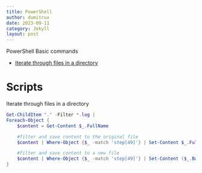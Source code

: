 ```yaml
---
title: PowerShell
author: dumitrux
date: 2023-09-11
category: Jekyll
layout: post
---
```


PowerShell Basic commands

- [Iterate through files in a directory](#iterate-through-files-in-a-directory)


# Scripts
Iterate through files in a directory
```powershell
Get-ChildItem "." -Filter *.log | 
Foreach-Object {
    $content = Get-Content $_.FullName

    #filter and save content to the original file
    $content | Where-Object {$_ -match 'step[49]'} | Set-Content $_.FullName

    #filter and save content to a new file 
    $content | Where-Object {$_ -match 'step[49]'} | Set-Content ($_.BaseName + '_out.log')
}
```
